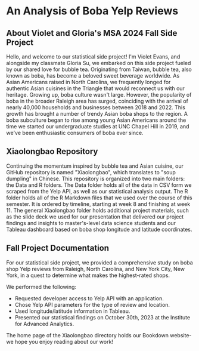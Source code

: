 # An Analysis of Boba Yelp Reviews
## About Violet and Gloria's MSA 2024 Fall Side Project
Hello, and welcome to our statistical side project! I'm Violet Evans, and alongside my classmate Gloria Su, we embarked on this side project fueled by our shared love for bubble tea. Originating from Taiwan, bubble tea, also known as boba, has become a beloved sweet beverage worldwide.  As Asian Americans raised in North Carolina, we frequently longed for authentic Asian cuisines in the Triangle that would reconnect us with our heritage. Growing up, boba culture wasn't large. However, the popularity of boba in the broader Raleigh area has surged, coinciding with the arrival of nearly 40,000 households and businesses between 2018 and 2022. This growth has brought a number of trendy Asian boba shops to the region.  A boba subculture began to rise among young Asian Americans around the time we started our undergraduate studies at UNC Chapel Hill in 2019, and we've been enthusiastic consumers of boba ever since. 

## Xiaolongbao Repository
Continuing the momentum inspired by bubble tea and Asian cuisine, our GitHub repository is named "Xiaolongbao", which translates to "soup dumpling" in Chinese. This repository is organized into two main folders: the Data and R folders. The Data folder holds all of the data in CSV form we scraped from the Yelp API, as well as our statistical analysis output. The R folder holds all of the R Markdown files that we used over the course of this semester. It is ordered by timeline, starting at week 8 and finishing at week 11. The general Xiaolongbao folder holds additional project materials, such as the slide deck we used for our presentation that delivered our project findings and insights to master's-level data science students and our Tableau dashboard based on boba shop longitude and latitude coordinates.

## Fall Project Documentation
For our statistical side project, we provided a comprehensive study on boba shop Yelp reviews from Raleigh, North Carolina, and New York City, New York, in a quest to determine what makes the highest-rated shops.

We performed the following: 
- Requested developer access to Yelp API with an application.
- Chose Yelp API parameters for the type of review and location.
- Used longitude/latitude information in Tableau.
- Presented our statistical findings on October 30th, 2023 at the Institute for Advanced Analytics.
  
The home page of the Xiaolongbao directory holds our Bookdown website- we hope you enjoy reading about our work!
